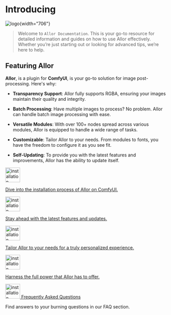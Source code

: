 # Introducing

![logo](documentation.png){width="706"}

> Welcome to `Allor Documentation`. This is your go-to resource for detailed information and guides on how to
> use Allor effectively. Whether you’re just starting out or looking for advanced tips, we’re here to help.

## Featuring Allor

**Allor**, is a plugin for **ComfyUI**, is your go-to solution for image post-processing. Here's why:

- **Transparency Support**: Allor fully supports RGBA, ensuring your images maintain their quality and integrity.

- **Batch Processing**: Have multiple images to process? No problem. Allor can handle batch image processing with ease.

- **Versatile Modules**: With over 100+ nodes spread across various modules, Allor is equipped to handle a wide range of
  tasks.

- **Customizable**: Tailor Allor to your needs. From modules to fonts, you have the freedom to configure it as you see
  fit.

- **Self-Updating**: To provide you with the latest features and improvements, Allor has the ability to update itself.

<procedure>
  <img src="download.svg" alt="installation" style="block" width="46"/>
  <a href="Installation.md"/>
  <p>Dive into the installation process of Allor on ComfyUI.</p>
</procedure>

<procedure>
  <img src="update.svg" alt="installation" style="block" width="46"/>
  <a href="Updating.md"/>
  <p>Stay ahead with the latest features and updates.</p>
</procedure>

<procedure>
  <img src="tune.svg" alt="installation" style="block" width="46"/>
  <a href="Configuration.md"/>
  <p>Tailor Allor to your needs for a truly personalized experience.</p>
</procedure>

<procedure>
  <img src="palette.svg" alt="installation" style="block" width="46"/>
  <a href="Modules.md"/>
  <p>Harness the full power that Allor has to offer.</p>
</procedure>

<procedure>
  <img src="question.svg" alt="installation" style="block" width="46"/>
  <a href="FAQ.md">Frequently Asked Questions</a>
  <p>Find answers to your burning questions in our FAQ section.</p>
</procedure>

